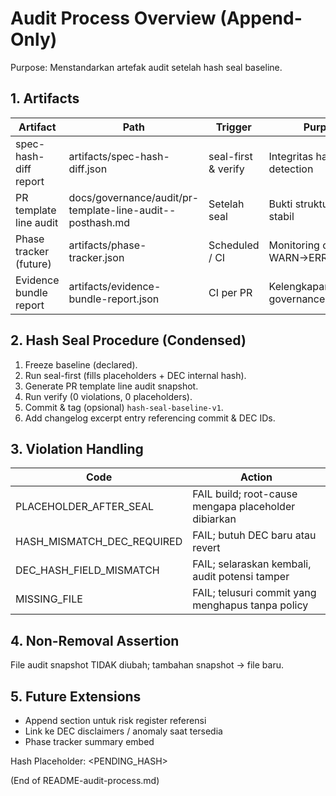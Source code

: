 # Audit Process Overview (Append-Only)

Purpose: Menstandarkan artefak audit setelah hash seal baseline.

## 1. Artifacts

| Artifact | Path | Trigger | Purpose |
|----------|------|---------|---------|
| spec-hash-diff report | artifacts/spec-hash-diff.json | seal-first & verify | Integritas hash & drift detection |
| PR template line audit | docs/governance/audit/pr-template-line-audit-<ts>-posthash.md | Setelah seal | Bukti struktur template stabil |
| Phase tracker (future) | artifacts/phase-tracker.json | Scheduled / CI | Monitoring countdown WARN→ERROR→DENY |
| Evidence bundle report | artifacts/evidence-bundle-report.json | CI per PR | Kelengkapan bukti governance |

## 2. Hash Seal Procedure (Condensed)

1. Freeze baseline (declared).
2. Run seal-first (fills placeholders + DEC internal hash).
3. Generate PR template line audit snapshot.
4. Run verify (0 violations, 0 placeholders).
5. Commit & tag (opsional) `hash-seal-baseline-v1`.
6. Add changelog excerpt entry referencing commit & DEC IDs.

## 3. Violation Handling

| Code | Action |
|------|--------|
| PLACEHOLDER_AFTER_SEAL | FAIL build; root-cause mengapa placeholder dibiarkan |
| HASH_MISMATCH_DEC_REQUIRED | FAIL; butuh DEC baru atau revert |
| DEC_HASH_FIELD_MISMATCH | FAIL; selaraskan kembali, audit potensi tamper |
| MISSING_FILE | FAIL; telusuri commit yang menghapus tanpa policy |

## 4. Non-Removal Assertion

File audit snapshot TIDAK diubah; tambahan snapshot → file baru.

## 5. Future Extensions

- Append section untuk risk register referensi
- Link ke DEC disclaimers / anomaly saat tersedia
- Phase tracker summary embed

Hash Placeholder: <PENDING_HASH>

(End of README-audit-process.md)
